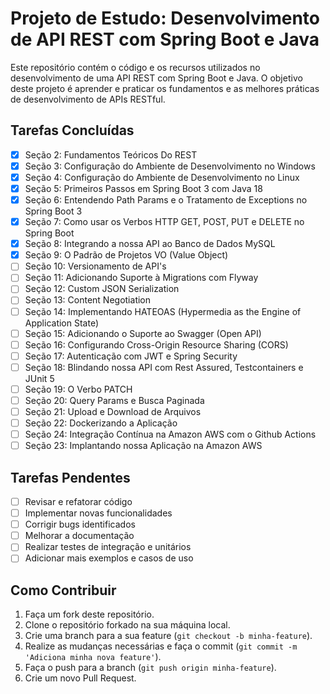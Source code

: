 # Projeto de Estudo: Desenvolvimento de API REST com Spring Boot e Java

Este repositório contém o código e os recursos utilizados no desenvolvimento de uma API REST com Spring Boot e Java. O objetivo deste projeto é aprender e praticar os fundamentos e as melhores práticas de desenvolvimento de APIs RESTful.

## Tarefas Concluídas

- [x] Seção 2: Fundamentos Teóricos Do REST
- [x] Seção 3: Configuração do Ambiente de Desenvolvimento no Windows
- [x] Seção 4: Configuração do Ambiente de Desenvolvimento no Linux
- [x] Seção 5: Primeiros Passos em Spring Boot 3 com Java 18
- [x] Seção 6: Entendendo Path Params e o Tratamento de Exceptions no Spring Boot 3
- [x] Seção 7: Como usar os Verbos HTTP GET, POST, PUT e DELETE no Spring Boot
- [x] Seção 8: Integrando a nossa API ao Banco de Dados MySQL
- [x] Seção 9: O Padrão de Projetos VO (Value Object)
- [ ] Seção 10: Versionamento de API's
- [ ] Seção 11: Adicionando Suporte à Migrations com Flyway
- [ ] Seção 12: Custom JSON Serialization
- [ ] Seção 13: Content Negotiation
- [ ] Seção 14: Implementando HATEOAS (Hypermedia as the Engine of Application State)
- [ ] Seção 15: Adicionando o Suporte ao Swagger (Open API)
- [ ] Seção 16: Configurando Cross-Origin Resource Sharing (CORS)
- [ ] Seção 17: Autenticação com JWT e Spring Security
- [ ] Seção 18: Blindando nossa API com Rest Assured, Testcontainers e JUnit 5
- [ ] Seção 19: O Verbo PATCH
- [ ] Seção 20: Query Params e Busca Paginada
- [ ] Seção 21: Upload e Download de Arquivos
- [ ] Seção 22: Dockerizando a Aplicação
- [ ] Seção 24: Integração Contínua na Amazon AWS com o Github Actions
- [ ] Seção 23: Implantando nossa Aplicação na Amazon AWS

## Tarefas Pendentes

- [ ] Revisar e refatorar código
- [ ] Implementar novas funcionalidades
- [ ] Corrigir bugs identificados
- [ ] Melhorar a documentação
- [ ] Realizar testes de integração e unitários
- [ ] Adicionar mais exemplos e casos de uso

## Como Contribuir

1. Faça um fork deste repositório.
2. Clone o repositório forkado na sua máquina local.
3. Crie uma branch para a sua feature (`git checkout -b minha-feature`).
4. Realize as mudanças necessárias e faça o commit (`git commit -m 'Adiciona minha nova feature'`).
5. Faça o push para a branch (`git push origin minha-feature`).
6. Crie um novo Pull Request.
